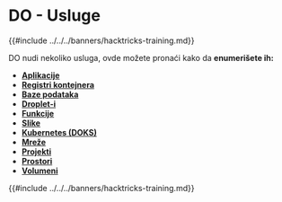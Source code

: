 # DO - Usluge

{{#include ../../../banners/hacktricks-training.md}}

DO nudi nekoliko usluga, ovde možete pronaći kako da **enumerišete ih:**

- [**Aplikacije**](do-apps.md)
- [**Registri kontejnera**](do-container-registry.md)
- [**Baze podataka**](do-databases.md)
- [**Droplet-i**](do-droplets.md)
- [**Funkcije**](do-functions.md)
- [**Slike**](do-images.md)
- [**Kubernetes (DOKS)**](do-kubernetes-doks.md)
- [**Mreže**](do-networking.md)
- [**Projekti**](do-projects.md)
- [**Prostori**](do-spaces.md)
- [**Volumeni**](do-volumes.md)

{{#include ../../../banners/hacktricks-training.md}}
